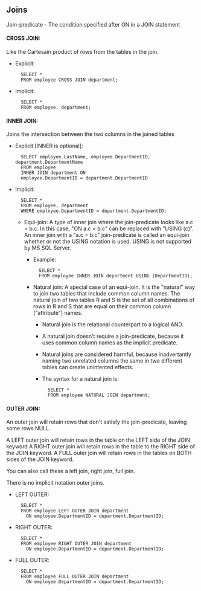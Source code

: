 ## Joins

Join-predicate - The condition specified after ON in a JOIN statement

#### CROSS JOIN:
Like the Cartesain product of rows from the tables in the join.

- Explicit: 

        SELECT *
        FROM employee CROSS JOIN department;

- Implicit:

        SELECT *
        FROM employee, department;

#### INNER JOIN:
Joins the intersection between the two columns in the joined tables

- Explicit [INNER is optional]:

        SELECT employee.LastName, employee.DepartmentID, department.DepartmentName 
        FROM employee 
        INNER JOIN department ON
        employee.DepartmentID = department.DepartmentID

- Implicit:

        SELECT *
        FROM employee, department
        WHERE employee.DepartmentID = department.DepartmentID;

    - Equi-join:
        A type of inner join where the join-predicate looks like a.c = b.c. 
        In this case, "ON a.c = b.c" can be replaced with "USING (c)".
        An inner join with a "a.c = b.c" join-predicate is called an equi-join 
        whether or not the USING notation is used. USING is not supported by
        MS SQL Server.

        - Example:
        
                SELECT *
                FROM employee INNER JOIN department USING (DepartmentID);

        - Natural join:
            A special case of an equi-join. It is the "natural" way to join
            two tables that include common column names. The natural join of
            two tables R and S is the set of all combinations of rows in 
            R and S that are equal on their common column ("attribute") names.

            - Natural join is the relational counterpart to a logical AND.

            - A natural join doesn't require a join-predicate, because it uses
            common column names as the implicit predicate.

            - Natural joins are considered harmful, because inadvertantly naming
            two unrelated columns the same in two different tables can create 
            unintented effects.

            - The syntax for a natural join is:
            
                    SELECT *
                    FROM employee NATURAL JOIN department;

#### OUTER JOIN:
An outer join will retain rows that don't satisfy the join-predicate, leaving some rows NULL.

A LEFT outer join will retain rows in the table on the LEFT side of the JOIN keyword
A RIGHT outer join will retain rows in the table to the RIGHT side of the JOIN keyword.
A FULL outer join will retain rows in the tables on BOTH sides of the JOIN keyword.

You can also call these a left join, right join, full join.

There is no implicit notation outer joins.

- LEFT OUTER:

        SELECT *
        FROM employee LEFT OUTER JOIN department 
          ON employee.DepartmentID = department.DepartmentID;

- RIGHT OUTER:

        SELECT *
        FROM employee RIGHT OUTER JOIN department
          ON employee.DepartmentID = department.DepartmentID;

- FULL OUTER:

        SELECT *
        FROM employee FULL OUTER JOIN department
          ON employee.DepartmentID = department.DepartmentID;
